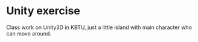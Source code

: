 # Unity exercise
Class work on Unity3D in KBTU, just a little island with main character who can move around.
